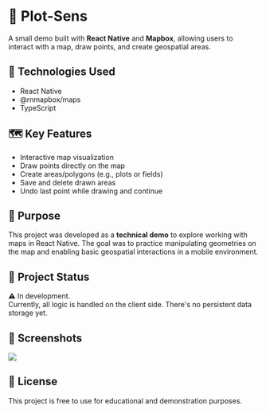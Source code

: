 # 📍 Plot-Sens

A small demo built with **React Native** and **Mapbox**, allowing users to interact with a map, draw points, and create geospatial areas.

## 🚀 Technologies Used

- React Native  
- @rnmapbox/maps  
- TypeScript

## 🗺️ Key Features

- Interactive map visualization  
- Draw points directly on the map  
- Create areas/polygons (e.g., plots or fields)  
- Save and delete drawn areas  
- Undo last point while drawing and continue

## 🎯 Purpose

This project was developed as a **technical demo** to explore working with maps in React Native. The goal was to practice manipulating geometries on the map and enabling basic geospatial interactions in a mobile environment.

## 🧪 Project Status

⚠️ In development.  
Currently, all logic is handled on the client side. There's no persistent data storage yet.

## 📸 Screenshots

<img src="https://ik.imagekit.io/1zvyo7t98/Grabaci%C3%B3n%202025-07-26%20154301.gif"/>

## 🧾 License

This project is free to use for educational and demonstration purposes.
